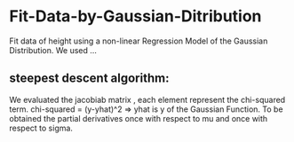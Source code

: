 # Fit-Data-by-Gaussian-Ditribution
Fit data of height using a non-linear Regression Model of the Gaussian Distribution.
We used ...
## steepest descent algorithm:
We evaluated the jacobiab matrix , each element represent the chi-squared term. chi-squared = (y-yhat)^2 => yhat is y of the Gaussian Function.
To be obtained the partial derivatives once with respect to mu and once with respect to sigma.


